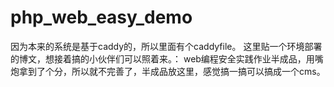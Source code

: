 # php_web_easy_demo
因为本来的系统是基于caddy的，所以里面有个caddyfile。
这里贴一个环境部署的博文，想接着搞的小伙伴们可以照着来。：
web编程安全实践作业半成品，用嘴炮拿到了个分，所以就不完善了，半成品放这里，感觉搞一搞可以搞成一个cms。
